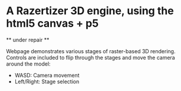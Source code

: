 # A Razertizer 3D engine, using the html5 canvas + p5

** under repair **

Webpage demonstrates various stages of raster-based 3D rendering.
Controls are included to flip through the stages and move the camera around the model:

- WASD: Camera movement
- Left/Right: Stage selection
